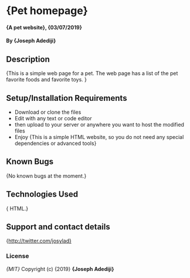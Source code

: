 # {Pet homepage}
#### {A pet website}, {03/07/2019}
#### By **{Joseph Adediji}**
## Description
{This is a simple web page for a pet. The web page has a list of the pet favorite foods and favorite toys. }
## Setup/Installation Requirements
* Download or clone the files
* Edit with any text or code editor
* then upload to your server or anywhere you want to host the modified files
* Enjoy
{This is a simple HTML website, so you do not need any special dependencies or advanced tools}
## Known Bugs
{No known bugs at the moment.}
## Technologies Used
{ HTML.}
## Support and contact details
{http://twitter.com/josylad}
### License
*{MIT}*
Copyright (c) {2019} **{Joseph Adediji}**
